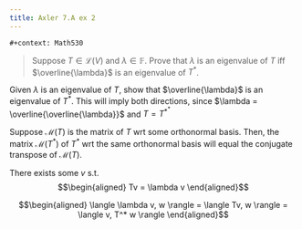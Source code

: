 ```yaml
---
title: Axler 7.A ex 2
---
```


```{=org}
#+context: Math530
```
> Suppose $T \in  \mathcal{L}(V)$ and $\lambda \in \mathbb{F}$. Prove
> that $\lambda$ is an eigenvalue of $T$ iff $\overline{\lambda}$ is an
> eigenvalue of $T^*$.

Given $\lambda$ is an eigenvalue of $T$, show that $\overline{\lambda}$
is an eigenvalue of $T^*$. This will imply both directions, since
$\lambda = \overline{\overline{\lambda}}$ and $T = T^{*^*}$

Suppose $\mathcal{M}(T)$ is the matrix of $T$ wrt some orthonormal
basis. Then, the matrix $\mathcal{M}(T^*)$ of $T^*$ wrt the same
orthonormal basis will equal the conjugate transpose of
$\mathcal{M}(T)$.

There exists some $v$ s.t. $$\begin{aligned}
Tv = \lambda v
\end{aligned}$$

$$\begin{aligned}
 \langle \lambda v, w \rangle = \langle Tv, w \rangle = \langle v, T^* w \rangle
\end{aligned}$$
